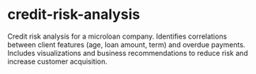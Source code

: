 # credit-risk-analysis
Credit risk analysis for a microloan company. Identifies correlations between client features (age, loan amount, term) and overdue payments. Includes visualizations and business recommendations to reduce risk and increase customer acquisition.
